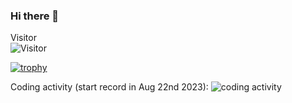 ### Hi there 👋


Visitor <br>
![Visitor](http://profile-counter.glitch.me/amdkholil/count.svg)


[![trophy](https://github-profile-trophy.vercel.app/?username=amdkholil&theme=darkhub&no-frame=true&margin-w=8&margin-h=8&title=MultiLanguage,Stars,Followers,Commits,Repositories,Issues,Experience)](https://github.com/amdkholil)

<!--
<img src="https://wakatime.com/share/@amdkholil/1170c1ca-5891-474d-ab11-32c313362bd2.svg" alt="" width="500" />
-->

Coding activity (start record in Aug 22nd 2023):
![coding activity](https://wakatime.com/share/@amdkholil/02eb939e-3fe2-4cb4-8ed2-38dec4b2ae29.svg)
